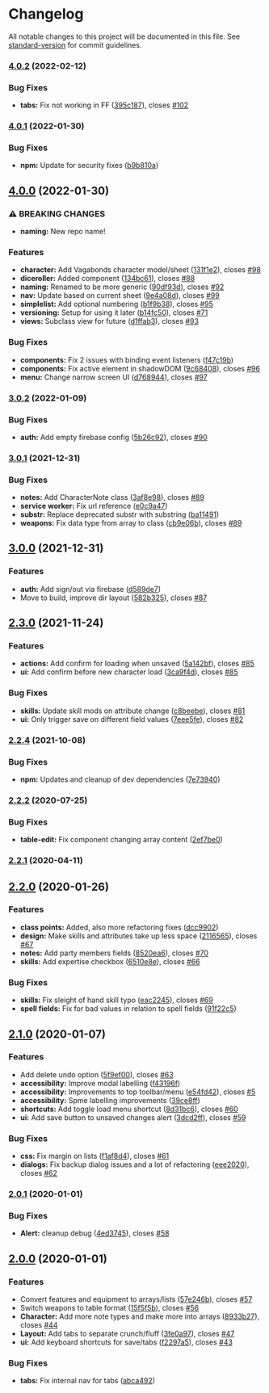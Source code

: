 # Changelog

All notable changes to this project will be documented in this file. See [standard-version](https://github.com/conventional-changelog/standard-version) for commit guidelines.

### [4.0.2](https://github.com/derikb/character-sheet-app/compare/v4.0.1...v4.0.2) (2022-02-12)


### Bug Fixes

* **tabs:** Fix not working in FF ([395c187](https://github.com/derikb/character-sheet-app/commit/395c18774a5c335c87ddf62331e50159e9c01295)), closes [#102](https://github.com/derikb/character-sheet-app/issues/102)

### [4.0.1](https://github.com/derikb/character-sheet-app/compare/v4.0.0...v4.0.1) (2022-01-30)


### Bug Fixes

* **npm:** Update for security fixes ([b9b810a](https://github.com/derikb/character-sheet-app/commit/b9b810a0fba0663e8d183823fff8e1c2341822f7))

## [4.0.0](https://github.com/derikb/character-sheet-app/compare/v3.0.2...v4.0.0) (2022-01-30)


### ⚠ BREAKING CHANGES

* **naming:** New repo name!

### Features

* **character:** Add Vagabonds character model/sheet ([131f1e2](https://github.com/derikb/character-sheet-app/commit/131f1e299b59e89cf432f61e1d6ee88f5a85efc0)), closes [#98](https://github.com/derikb/character-sheet-app/issues/98)
* **diceroller:** Added component ([134bc61](https://github.com/derikb/character-sheet-app/commit/134bc6192fc4724cb812ffa24ea14e2bb26a1b85)), closes [#88](https://github.com/derikb/character-sheet-app/issues/88)
* **naming:** Renamed to be more generic ([90df93d](https://github.com/derikb/character-sheet-app/commit/90df93d1769c7aee625ab0aa7bf3010421a9419c)), closes [#92](https://github.com/derikb/character-sheet-app/issues/92)
* **nav:** Update based on current sheet ([9e4a08d](https://github.com/derikb/character-sheet-app/commit/9e4a08d469ad53fa4bbf341d05e3d6be53ae3a01)), closes [#99](https://github.com/derikb/character-sheet-app/issues/99)
* **simplelist:** Add optional numbering ([b1f9b38](https://github.com/derikb/character-sheet-app/commit/b1f9b38423dcc7e2b84460661b91b1b81dec15e6)), closes [#95](https://github.com/derikb/character-sheet-app/issues/95)
* **versioning:** Setup for using it later ([b14fc50](https://github.com/derikb/character-sheet-app/commit/b14fc50d67f803e98385b9d1d98d697104bee8cb)), closes [#71](https://github.com/derikb/character-sheet-app/issues/71)
* **views:** Subclass view for future ([d1ffab3](https://github.com/derikb/character-sheet-app/commit/d1ffab33f6c7ff5c0ee46f1762ca6fe07d7542bc)), closes [#93](https://github.com/derikb/character-sheet-app/issues/93)


### Bug Fixes

* **components:** Fix 2 issues with binding event listeners ([f47c19b](https://github.com/derikb/character-sheet-app/commit/f47c19b9c3503a1f2b7f6e744d611d5c3860baf3))
* **components:** Fix active element in shadowDOM ([9c68408](https://github.com/derikb/character-sheet-app/commit/9c6840817a67307837a6a2422c937eb6c9faed0c)), closes [#96](https://github.com/derikb/character-sheet-app/issues/96)
* **menu:** Change narrow screen UI ([d768944](https://github.com/derikb/character-sheet-app/commit/d768944a53a6b4b3392f3e0e29e07fb95cc472fc)), closes [#97](https://github.com/derikb/character-sheet-app/issues/97)

### [3.0.2](https://github.com/derikb/character-sheet-5e/compare/v3.0.1...v3.0.2) (2022-01-09)


### Bug Fixes

* **auth:** Add empty firebase config ([5b26c92](https://github.com/derikb/character-sheet-5e/commit/5b26c92f273cf1ea76fea81a6b9f0dfbb0582808)), closes [#90](https://github.com/derikb/character-sheet-5e/issues/90)

### [3.0.1](https://github.com/derikb/character-sheet-5e/compare/v3.0.0...v3.0.1) (2021-12-31)


### Bug Fixes

* **notes:** Add CharacterNote class ([3af8e98](https://github.com/derikb/character-sheet-5e/commit/3af8e981bd6da6c86e8e1071a556ffa1f164f845)), closes [#89](https://github.com/derikb/character-sheet-5e/issues/89)
* **service worker:** Fix url reference ([e0c9a47](https://github.com/derikb/character-sheet-5e/commit/e0c9a47f6796b00dc15636d0b7894c683e19ac12))
* **substr:** Replace deprecated substr with substring ([ba11491](https://github.com/derikb/character-sheet-5e/commit/ba11491e9b397cc328ae49f9b57b79bbbd4e321c))
* **weapons:** Fix data type from array to class ([cb9e06b](https://github.com/derikb/character-sheet-5e/commit/cb9e06b6827a615c99812e42950d7d5805b6a975)), closes [#89](https://github.com/derikb/character-sheet-5e/issues/89)

## [3.0.0](https://github.com/derikb/character-sheet-5e/compare/v2.3.0...v3.0.0) (2021-12-31)


### Features

* **auth:** Add sign/out via firebase ([d589de7](https://github.com/derikb/character-sheet-5e/commit/d589de7ad02d94efbaadc9dd2d417027b6622769))
* Move to build, improve dir layout ([582b325](https://github.com/derikb/character-sheet-5e/commit/582b325c08f142d8241b257ef29a7b0b3dff9e86)), closes [#87](https://github.com/derikb/character-sheet-5e/issues/87)

## [2.3.0](https://github.com/derikb/character-sheet-5e/compare/v2.2.4...v2.3.0) (2021-11-24)


### Features

* **actions:** Add confirm for loading when unsaved ([5a142bf](https://github.com/derikb/character-sheet-5e/commit/5a142bf56646729e7b19a38bd70f9f49d19804ea)), closes [#85](https://github.com/derikb/character-sheet-5e/issues/85)
* **ui:** Add confirm before new character load ([3ca9f4d](https://github.com/derikb/character-sheet-5e/commit/3ca9f4d688956b1e69617ee04f6dd61535502c27)), closes [#85](https://github.com/derikb/character-sheet-5e/issues/85)


### Bug Fixes

* **skills:** Update skill mods on attribute change ([c8beebe](https://github.com/derikb/character-sheet-5e/commit/c8beebe4386a366309f23e75da3121719478163d)), closes [#81](https://github.com/derikb/character-sheet-5e/issues/81)
* **ui:** Only trigger save on different field values ([7eee5fe](https://github.com/derikb/character-sheet-5e/commit/7eee5fe7cffb806d74862bdd044446e25e344841)), closes [#82](https://github.com/derikb/character-sheet-5e/issues/82)

### [2.2.4](https://github.com/derikb/character-sheet-5e/compare/v2.2.3...v2.2.4) (2021-10-08)


### Bug Fixes

* **npm:** Updates and cleanup of dev dependencies ([7e73940](https://github.com/derikb/character-sheet-5e/commit/7e739403826846f1320962a52e7dc5576e1768e7))

### [2.2.2](https://github.com/derikb/character-sheet-5e/compare/v2.2.1...v2.2.2) (2020-07-25)


### Bug Fixes

* **table-edit:** Fix component changing array content ([2ef7be0](https://github.com/derikb/character-sheet-5e/commit/2ef7be0b3271d8342f326a4b0b544aa2ceff12a6))

### [2.2.1](https://github.com/derikb/character-sheet-5e/compare/v2.2.0...v2.2.1) (2020-04-11)

## [2.2.0](https://github.com/derikb/character-sheet-5e/compare/v2.1.0...v2.2.0) (2020-01-26)


### Features

* **class points:** Added, also more refactoring fixes ([dcc9902](https://github.com/derikb/character-sheet-5e/commit/dcc990265793e5ed35b9e84745569923270b0bb7))
* **design:** Make skills and attributes take up less space ([2116565](https://github.com/derikb/character-sheet-5e/commit/21165658eaeb8c445ba0575d41660abd8cfe4475)), closes [#67](https://github.com/derikb/character-sheet-5e/issues/67)
* **notes:** Add party members fields ([8520ea6](https://github.com/derikb/character-sheet-5e/commit/8520ea6ddccdbd25fd2b3ddb2afcc3dd2b72ef56)), closes [#70](https://github.com/derikb/character-sheet-5e/issues/70)
* **skills:** Add expertise checkbox ([6510e8e](https://github.com/derikb/character-sheet-5e/commit/6510e8e065e2ab9ada846140edaa01e33332dd70)), closes [#66](https://github.com/derikb/character-sheet-5e/issues/66)


### Bug Fixes

* **skills:** Fix sleight of hand skill typo ([eac2245](https://github.com/derikb/character-sheet-5e/commit/eac22457d95b62fddd13c1ec40b005183daabce6)), closes [#69](https://github.com/derikb/character-sheet-5e/issues/69)
* **spell fields:** Fix for bad values in relation to spell fields ([91f22c5](https://github.com/derikb/character-sheet-5e/commit/91f22c5d96d59fb3709f6f1b41ed9bea4829e0d9))

## [2.1.0](https://github.com/derikb/character-sheet-5e/compare/v2.0.1...v2.1.0) (2020-01-07)


### Features

* Add delete undo option ([5f9ef00](https://github.com/derikb/character-sheet-5e/commit/5f9ef008ba164eda9c91a26de8b24354ed51db45)), closes [#63](https://github.com/derikb/character-sheet-5e/issues/63)
* **accessibility:** Improve modal labelling ([f43196f](https://github.com/derikb/character-sheet-5e/commit/f43196f08485ac9fff02a7cf7ea448be022feb21))
* **accessibility:** Improvements to top toolbar/menu ([e54fd42](https://github.com/derikb/character-sheet-5e/commit/e54fd42eb6a1a86f3d6c9327273616ba6a09f133)), closes [#5](https://github.com/derikb/character-sheet-5e/issues/5)
* **accessibility:** Spme labelling improvements ([39ce8ff](https://github.com/derikb/character-sheet-5e/commit/39ce8ff9dea15c3577adf95516bcfa1f29946798))
* **shortcuts:** Add toggle load menu shortcut ([8d31bc6](https://github.com/derikb/character-sheet-5e/commit/8d31bc6fd3ed2f82cda9c0bc18986e4d20cbeeb2)), closes [#60](https://github.com/derikb/character-sheet-5e/issues/60)
* **ui:** Add save button to unsaved changes alert ([3dcd2ff](https://github.com/derikb/character-sheet-5e/commit/3dcd2ff12c4b5e24105ea77bab3c96d02f380e15)), closes [#59](https://github.com/derikb/character-sheet-5e/issues/59)


### Bug Fixes

* **css:** Fix margin on lists ([f1af8d4](https://github.com/derikb/character-sheet-5e/commit/f1af8d4ef73647c99fe272b68f6cc8950d5259f2)), closes [#61](https://github.com/derikb/character-sheet-5e/issues/61)
* **dialogs:** Fix backup dialog issues and a lot of refactoring ([eee2020](https://github.com/derikb/character-sheet-5e/commit/eee2020aabb19a1827afc3870a62c538955b0c43)), closes [#62](https://github.com/derikb/character-sheet-5e/issues/62)

### [2.0.1](https://github.com/derikb/character-sheet-5e/compare/v2.0.0...v2.0.1) (2020-01-01)


### Bug Fixes

* **Alert:** cleanup debug ([4ed3745](https://github.com/derikb/character-sheet-5e/commit/4ed37451033025693a1930024ee8ab9b90ffca9a)), closes [#58](https://github.com/derikb/character-sheet-5e/issues/58)

## [2.0.0](https://github.com/derikb/character-sheet-5e/compare/v1.7.0...v2.0.0) (2020-01-01)


### Features

* Convert features and equipment to arrays/lists ([57e246b](https://github.com/derikb/character-sheet-5e/commit/57e246bb8bb79bcf3d81b77e0db419501bc020f1)), closes [#57](https://github.com/derikb/character-sheet-5e/issues/57)
* Switch weapons to table format ([15f5f5b](https://github.com/derikb/character-sheet-5e/commit/15f5f5b91257774285ce3d7fa7988ecd8616a05b)), closes [#56](https://github.com/derikb/character-sheet-5e/issues/56)
* **Character:** Add more note types and make more into arrays ([8933b27](https://github.com/derikb/character-sheet-5e/commit/8933b27e9b35dfbd59f9cdfc2d2dbd7f69010ada)), closes [#44](https://github.com/derikb/character-sheet-5e/issues/44)
* **Layout:** Add tabs to separate crunch/fluff ([3fe0a97](https://github.com/derikb/character-sheet-5e/commit/3fe0a97db7dc6eab395cb58efcd23c1b296476f3)), closes [#47](https://github.com/derikb/character-sheet-5e/issues/47)
* **ui:** Add keyboard shortcuts for save/tabs ([f2297a5](https://github.com/derikb/character-sheet-5e/commit/f2297a52139e64c098b39ff80d54f0ffd1580888)), closes [#43](https://github.com/derikb/character-sheet-5e/issues/43)


### Bug Fixes

* **tabs:** Fix internal nav for tabs ([abca492](https://github.com/derikb/character-sheet-5e/commit/abca4929eb6915b5bed48c74bb5e5a77e51d16ec))

